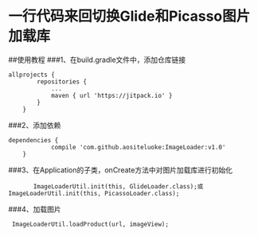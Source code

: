 # 一行代码来回切换Glide和Picasso图片加载库
##使用教程
###1、在build.gradle文件中，添加仓库链接
```
allprojects {
		repositories {
			...
			maven { url 'https://jitpack.io' }
		}
	}
```
###2、添加依赖
```
dependencies {
	        compile 'com.github.aositeluoke:ImageLoader:v1.0'
	}
```
###3、在Application的子类，onCreate方法中对图片加载库进行初始化
```
       ImageLoaderUtil.init(this, GlideLoader.class);或ImageLoaderUtil.init(this, PicassoLoader.class);
```
###4、加载图片
```
 ImageLoaderUtil.loadProduct(url, imageView);
```
